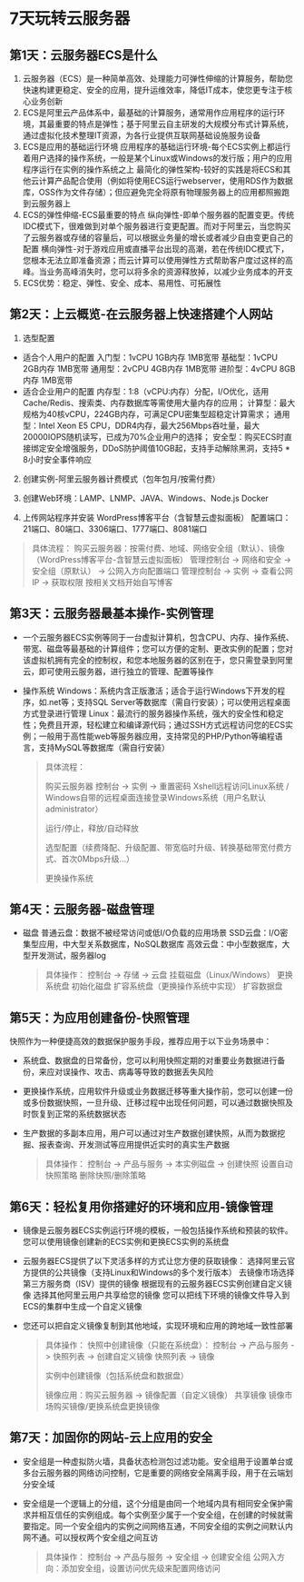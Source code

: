 # 7天玩转云服务器

## 第1天：云服务器ECS是什么

1. 云服务器（ECS）是一种简单高效、处理能力可弹性伸缩的计算服务，帮助您快速构建更稳定、安全的应用，提升运维效率，降低IT成本，使您更专注于核心业务创新
2. ECS是阿里云产品体系中，最基础的计算服务，通常用作应用程序的运行环境，其最重要的特点是弹性；基于阿里云自主研发的大规模分布式计算系统，通过虚拟化技术整理IT资源，为各行业提供互联网基础设施服务设备
3. ECS是应用的基础运行环境
	应用程序的基础运行环境-每个ECS实例上都运行着用户选择的操作系统，一般是某个Linux或Windows的发行版；用户的应用程序运行在实例的操作系统之上
	最简化的弹性架构-较好的实践是将ECS和其他云计算产品配合使用（例如将使用ECS运行webserver，使用RDS作为数据库，OSS作为文件存储）；但应避免完全将原有物理服务器上的应用都照搬跑到云服务器上
4. ECS的弹性伸缩-ECS最重要的特点
	纵向弹性-即单个服务器的配置变更。传统IDC模式下，很难做到对单个服务器进行变更配置。而对于阿里云，当您购买了云服务器或存储的容量后，可以根据业务量的增长或者减少自由变更自己的配置
	横向弹性-对于游戏应用或直播平台出现的高潮，若在传统IDC模式下，您根本无法立即准备资源；而云计算可以使用弹性方式帮助客户度过这样的高峰。当业务高峰消失时，您可以将多余的资源释放掉，以减少业务成本的开支
5. ECS优势：稳定、弹性、安全、成本、易用性、可拓展性

## 第2天：上云概览-在云服务器上快速搭建个人网站

1. 选型配置
* 适合个人用户的配置
	入门型：1vCPU 1GB内存 1MB宽带
	基础型：1vCPU 2GB内存 1MB宽带
	通用型：2vCPU 4GB内存 1MB宽带
	进阶型：4vCPU 8GB内存 1MB宽带
* 适合企业用户的配置
	内存型：1:8（vCPU:内存）分配，I/O优化，适用Cache/Redis、搜索类、内存数据库等需使用大量内存的应用；
	计算型：最大规格为40核vCPU，224GB内存，可满足CPU密集型超稳定计算需求；
	通用型：Intel Xeon E5 CPU，DDR4内存，最大256Mbps吞吐量，最大20000IOPS随机读写，已成为70%企业用户的选择；
	安全型：购买ECS时直接绑定安全增强服务，DDoS防护阈值10GB起，支持手动解除黑洞，支持5 * 8小时安全事件响应

2. 创建实例-阿里云服务器计费模式（包年包月/按需付费）

3. 创建Web环境：LAMP、LNMP、JAVA、Windows、Node.js Docker

4. 上传网站程序并安装
    WordPress博客平台（含智慧云虚拟面板）
    配置端口：21端口、80端口、3306端口、1777端口、8081端口

  >具体流程：
  >购买云服务器：按需付费、地域、网络安全组（默认）、镜像（WordPress博客平台-含智慧云虚拟面板）
  >管理控制台 -> 网络和安全 -> 安全组（原默认） -> 公网入方向配置端口
  >管理控制台 -> 实例 -> 查看公网IP -> 获取权限
  >按相关文档开始自写博客

## 第3天：云服务器最基本操作-实例管理

* 一个云服务器ECS实例等同于一台虚拟计算机，包含CPU、内存、操作系统、带宽、磁盘等最基础的计算组件；您可以方便的定制、更改实例的配置；您对该虚拟机拥有完全的控制权，和您本地服务器的区别在于，您只需登录到阿里云，即可使用云服务器，进行独立的管理、配置等操作

* 操作系统
	Windows：系统内含正版激活；适合于运行Windows下开发的程序，如.net等；支持SQL Server等数据库（需自行安装）；可以使用远程桌面方式登录进行管理
	Linux：最流行的服务器操作系统，强大的安全性和稳定性；免费且开源，轻松建立和编译源代码；通过SSH方式远程访问您的ECS实例；一般用于高性能web等服务器应用，支持常见的PHP/Python等编程语言，支持MySQL等数据库（需自行安装）
	
	>具体流程：
	>
	>购买云服务器
	>控制台 -> 实例 -> 重置密码
	>Xshell远程访问Linux系统 / Windows自带的远程桌面连接登录Windows系统（用户名默认administrator）
	>
	>运行/停止，释放/自动释放
	>
	>选型配置（续费降配、升级配置、带宽临时升级、转换基础带宽付费方式、首次0Mbps升级...）
	>
	>更换操作系统

## 第4天：云服务器-磁盘管理

* 磁盘
	普通云盘：数据不被经常访问或低I/O负载的应用场景
	SSD云盘：I/O密集型应用，中大型关系数据库，NoSQL数据库
	高效云盘：中小型数据库，大型开发测试，服务器log
	
	>具体操作：
	>控制台 -> 存储 -> 云盘
	>挂载磁盘（Linux/Windows）
	>更换系统盘
	>初始化磁盘
	>扩容系统盘（更换操作系统中实现）
	>扩容数据盘

## 第5天：为应用创建备份-快照管理

快照作为一种便捷高效的数据保护服务手段，推荐应用于以下业务场景中：

* 系统盘、数据盘的日常备份，您可以利用快照定期的对重要业务数据进行备份，来应对误操作、攻击、病毒等导致的数据丢失风险
* 更换操作系统，应用软件升级或业务数据迁移等重大操作前，您可以创建一份或多份数据快照，一旦升级、迁移过程中出现任何问题，可以通过数据快照及时恢复到正常的系统数据状态
* 生产数据的多副本应用，用户可以通过对生产数据创建快照，从而为数据挖掘、报表查询、开发测试等应用提供近实时的真实生产数据

	>具体操作：
	>控制台 -> 产品与服务 -> 本实例磁盘 -> 创建快照
	>设置自动快照策略
	>删除快照/删除策略

## 第6天：轻松复用你搭建好的环境和应用-镜像管理

* 镜像是云服务器ECS实例运行环境的模板，一般包括操作系统和预装的软件。您可以使用镜像创建新的ECS实例和更换ECS实例的系统盘

* 云服务器ECS提供了以下灵活多样的方式让您方便的获取镜像：
	选择阿里云官方提供的公共镜像（支持Linux和Windows的多个发行版本）
	去镜像市场选择第三方服务商（ISV）提供的镜像
	根据现有的云服务器ECS实例创建自定义镜像
	选择其他阿里云用户共享给您的镜像
	您可以把线下环境的镜像文件导入到ECS的集群中生成一个自定义镜像

* 您还可以把自定义镜像复制到其他地域，实现环境和应用的跨地域一致性部署

	>具体操作：
	>快照中创建镜像（只能在系统盘）：
	>控制台 -> 产品与服务 -> 快照列表 -> 创建自定义镜像
	>快照列表 -> 镜像
	>
	>实例中创建镜像（包括系统盘和数据盘）
	>
	>镜像应用：购买云服务器 -> 镜像配置（自定义镜像）
	>共享镜像
	>镜像市场购买镜像/更换系统盘更换镜像

## 第7天：加固你的网站-云上应用的安全

* 安全组是一种虚拟防火墙，具备状态检测包过滤功能。安全组用于设置单台或多台云服务器的网络访问控制，它是重要的网络安全隔离手段，用于在云端划分安全域

* 安全组是一个逻辑上的分组，这个分组是由同一个地域内具有相同安全保护需求并相互信任的实例组成。每个实例至少属于一个安全组，在创建的时候就需要指定。同一个安全组内的实例之间网络互通，不同安全组的实例之间默认内网不通。可以授权两个安全组之间互访

	>具体操作：
	>控制台 -> 产品与服务 -> 安全组 -> 创建安全组
	>公网入方向：添加安全组，设置访问优先级来配置网络访问